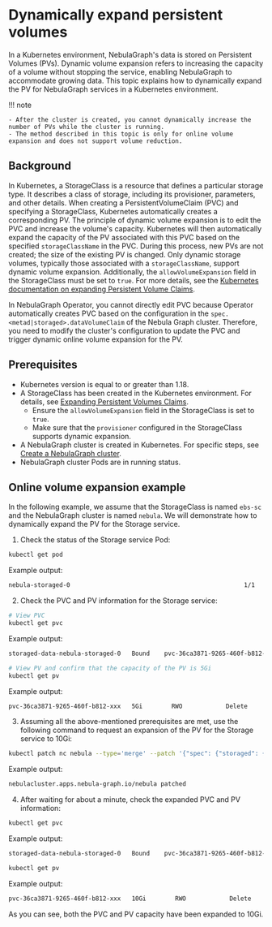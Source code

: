 # Dynamically expand persistent volumes 

In a Kubernetes environment, NebulaGraph's data is stored on Persistent Volumes (PVs). Dynamic volume expansion refers to increasing the capacity of a volume without stopping the service, enabling NebulaGraph to accommodate growing data. This topic explains how to dynamically expand the PV for NebulaGraph services in a Kubernetes environment.

!!! note

    - After the cluster is created, you cannot dynamically increase the number of PVs while the cluster is running.
    - The method described in this topic is only for online volume expansion and does not support volume reduction.

## Background

In Kubernetes, a StorageClass is a resource that defines a particular storage type. It describes a class of storage, including its provisioner, parameters, and other details. When creating a PersistentVolumeClaim (PVC) and specifying a StorageClass, Kubernetes automatically creates a corresponding PV. The principle of dynamic volume expansion is to edit the PVC and increase the volume's capacity. Kubernetes will then automatically expand the capacity of the PV associated with this PVC based on the specified `storageClassName` in the PVC. During this process, new PVs are not created; the size of the existing PV is changed. Only dynamic storage volumes, typically those associated with a `storageClassName`, support dynamic volume expansion. Additionally, the `allowVolumeExpansion` field in the StorageClass must be set to `true`. For more details, see the [Kubernetes documentation on expanding Persistent Volume Claims](https://kubernetes.io/docs/concepts/storage/persistent-volumes/#expanding-persistent-volumes-claims).

In NebulaGraph Operator, you cannot directly edit PVC because Operator automatically creates PVC based on the configuration in the `spec.<metad|storaged>.dataVolumeClaim` of the Nebula Graph cluster. Therefore, you need to modify the cluster's configuration to update the PVC and trigger dynamic online volume expansion for the PV.

## Prerequisites

- Kubernetes version is equal to or greater than 1.18.
- A StorageClass has been created in the Kubernetes environment. For details, see [Expanding Persistent Volumes Claims](https://kubernetes.io/docs/concepts/storage/persistent-volumes/#expanding-persistent-volumes-claims).
  - Ensure the `allowVolumeExpansion` field in the StorageClass is set to `true`.
  - Make sure that the `provisioner` configured in the StorageClass supports dynamic expansion.
- A NebulaGraph cluster is created in Kubernetes. For specific steps, see [Create a NebulaGraph cluster](../4.1.installation/4.1.1.cluster-install.md).
- NebulaGraph cluster Pods are in running status.

## Online volume expansion example

In the following example, we assume that the StorageClass is named `ebs-sc` and the NebulaGraph cluster is named `nebula`. We will demonstrate how to dynamically expand the PV for the Storage service.

1. Check the status of the Storage service Pod:

  ```bash
  kubectl get pod
  ```

  Example output:

  ```bash
  nebula-storaged-0                                                1/1     Running   0                43h
  ```

2. Check the PVC and PV information for the Storage service:

  ```bash
  # View PVC 
  kubectl get pvc
  ```

  Example output:

  ```bash
  storaged-data-nebula-storaged-0   Bound    pvc-36ca3871-9265-460f-b812-7e73a718xxxx   5Gi        RWO            ebs-sc     43h
  ```

  ```bash
  # View PV and confirm that the capacity of the PV is 5Gi
  kubectl get pv
  ```

  Example output:

  ```bash
  pvc-36ca3871-9265-460f-b812-xxx   5Gi        RWO            Delete           Bound       default/storaged-data-nebula-storaged-0   ebs-sc              43h
  ```

3. Assuming all the above-mentioned prerequisites are met, use the following command to request an expansion of the PV for the Storage service to 10Gi:

  ```bash
  kubectl patch nc nebula --type='merge' --patch '{"spec": {"storaged": {"dataVolumeClaims":[{"resources": {"requests": {"storage": "10Gi"}}, "storageClassName": "ebs-sc"}]}}}'
  ```

  Example output:

  ```bash
  nebulacluster.apps.nebula-graph.io/nebula patched
  ```

4. After waiting for about a minute, check the expanded PVC and PV information:

  ```bash
  kubectl get pvc
  ```

  Example output:

  ```bash
  storaged-data-nebula-storaged-0   Bound    pvc-36ca3871-9265-460f-b812-7e73a718xxxx   10Gi        RWO            ebs-sc     43h
  ```

  ```bash
  kubectl get pv
  ```

  Example output:

  ```bash
  pvc-36ca3871-9265-460f-b812-xxx   10Gi        RWO            Delete           Bound       default/storaged-data-nebula-storaged-0   ebs-sc              43h
  ```

  As you can see, both the PVC and PV capacity have been expanded to 10Gi.